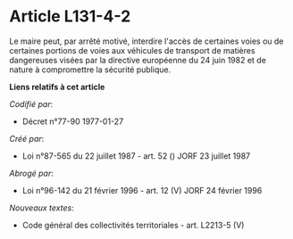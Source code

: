 # Article L131-4-2

Le maire peut, par arrêté motivé, interdire l'accès de certaines voies ou de certaines portions de voies aux véhicules de
transport de matières dangereuses visées par la directive européenne du 24 juin 1982 et de nature à compromettre la sécurité
publique.

**Liens relatifs à cet article**

_Codifié par_:

  - Décret n°77-90 1977-01-27

_Créé par_:

  - Loi n°87-565 du 22 juillet 1987 - art. 52 () JORF 23 juillet 1987

_Abrogé par_:

  - Loi n°96-142 du 21 février 1996 - art. 12 (V) JORF 24 février 1996

_Nouveaux textes_:

  - Code général des collectivités territoriales - art. L2213-5 (V)
